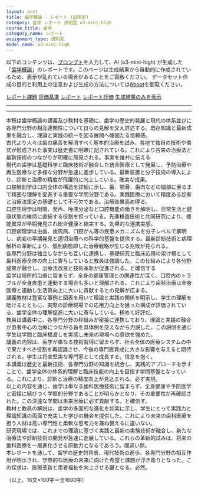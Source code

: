 ```yaml
---
layout: post
title: 歯学概論 - レポート (説明型)
category: 歯学 レポート 説明型 o3-mini-high
course_title: 歯学
category_name: レポート
assignment_type: 説明型
model_name: o3-mini-high
---
```


以下のコンテンツは、[プロンプト](https://github.com/takedatoshiyuki/synthetic_assignments/tree/main/generated/歯学/o3-mini-high/prompt_レポート-説明型.md)を入力して、AI (o3-mini-high) が生成した「[歯学概論](/contents/歯学/)」のレポートです。このページは生成結果から自動的に作成されているため、表示が乱れている場合があることをご容赦ください。
データセット作成の目的と利用上の注意および生成の方法については[About](/About)を御覧ください。

[レポート課題](../レポート課題-説明型)
[評価基準](../評価基準-説明型)
[レポート](../レポート-説明型)
[レポート評価](../レポート評価-説明型)
[生成結果のみを表示](https://github.com/takedatoshiyuki/synthetic_assignments/tree/main/generated/歯学/o3-mini-high/レポート-説明型.md)
  

***
***
  
本稿は歯学概論の講義及び教材を基礎に、歯学の歴史的発展と現代の体系並びに各専門分野の相互連関性について自らの見解を交え詳述する。既存知識と最新成果を融合し、理論と実践の統一を図る展開へ確固たる信頼感。  
古代より人々は歯の痛苦を解消すべく基本的治療を試み、各地で独自の技術や儀式が形成された事実は歴史書に明瞭に記されている。これにより古来の治療法と最新技術のつながりが明確に照見される。事実を雄弁に伝える  
現代の歯学は基礎科学と臨床技術が融合した統合医療として発展し、予防治療や再生医療など多様な分野が急速に進歩している。最新装置と分子技術の導入により、診断と治療の精度が飛躍的に向上している。確実な成果。  
口腔解剖学は口内全体の構造を詳細に示し、歯、顎骨、歯肉などの細部に至るまで精密な理解を促進する重要な学問分野である。実践医療において精度ある診断と治療法策定の基礎として不可欠である。治療効果高め得る。  
口腔生理学は咀嚼、発声、唾液分泌など口腔機能の働きを解明し、日常生活と健康状態の維持に直結する役割を担っている。先進検査技術と共同研究により、機能異常が早期発見され総合健康と結実する。効果的な連携実感。  
口腔病理学は虫歯、歯周病、口腔がん等の疾患メカニズムを分子レベルで解明し、病変の早期発見と適切治療への科学的基盤を提供する。最新診断技術と病理解析の革新により、個別病態即した治療戦略が生じる兆候が見られる。  
各専門分野は独立しながらも互いに連携し、基礎研究と臨床応用の架け橋として歯科医療全体の向上に寄与していると教員は強調した。この仕組みにより各分野成果が融合し、治療法改良と技術革新が促進される。と確信する  
歯学は局所的治療に留まらず、全身の健康管理との関連性が深く、口腔内のトラブルが全身疾患と連動する場合も多いと理解される。これにより歯科治療は全身医療と連動し生活質向上に大いに貢献するとの見解が広まる。  
講義教材は豊富な事例と図表を用いて理論と実践の関係を明示し、学生の理解を助けるとともに、実際の診療現場での応用力向上を狙った構成が評価されている。歯学全体の理解促進に大いに寄与している。極めて好評だ。  
教員は講義中に、各専門分野の枠組みが密接に連携しており、理論と実践の融合が患者中心の治療につながる旨を具体例を交えながら力説した。この説明を通じ学生は学問と臨床橋渡しを実感し未来の現場への意欲を強めた。  
講義の内容は、歯学が単なる技術習得に留まらず、社会全体の医療システムの中で果たすべき役割を再認識させ、今後の専門医育成に大きな影響を与えると期待される。学生は将来堅実な専門家として成長する。信念を抱く。  
本講義は歴史と最新技術、各専門分野の知識を統合し、実践的アプローチを示すことで、歯学全体の体系的理解と臨床技能の向上を目指す学問基盤となっている。これにより、診断と治療の精度向上が見込まれる。必ず実現。  
以上の内容を通じ、歯学は単なる歯科医療技術に留まらず、全身健康や予防医学と密接に結びつく学際的分野であることが明らかとなり、その重要性が再確認された。この深遠な学問は未来医療に必ず貢献する。と確信す。  
教材と教員の解説は、歯学の多面的な進化を如実に示し、学生にとって実践力と理論知識の両面で充実した学びの機会を提供した。これにより未来の歯科医療を担う人材は高い専門性と柔軟な思考力を兼ね備えるに違いない。  
研究現場では、これまでの理論に基づく実践と最新の実験技術が融合し、新たな治療法や診断技術の開発が急速に進展している。これらの革新的試みは、将来の歯科医療を一層進化させる原動力となるであろう。間違い無。  
本レポートを通して、歯学の歴史的背景、現代技術の進歩、各専門分野の相互作用が明示され、学際的な医療の未来に向けた希望と課題が浮き彫りとなった。この探求は、医療革新と患者福祉を向上させる鍵となる。必然。  

（以上、16文×100字＝全1600字）
